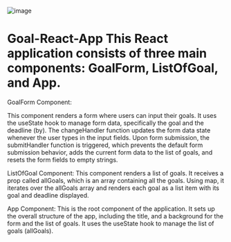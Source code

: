 
![image](https://github.com/RoxanaTeodora/Goal-React-App/assets/142969879/5934416e-734c-4cc2-a545-a83b483d5356)
# Goal-React-App This React application consists of three main components: GoalForm, ListOfGoal, and App.

GoalForm Component:

This component renders a form where users can input their goals.
It uses the useState hook to manage form data, specifically the goal and the deadline (by).
The changeHandler function updates the form data state whenever the user types in the input fields.
Upon form submission, the submitHandler function is triggered, which prevents the default form submission behavior, adds the current form data to the list of goals, and resets the form fields to empty strings.

ListOfGoal Component:
This component renders a list of goals.
It receives a prop called allGoals, which is an array containing all the goals.
Using map, it iterates over the allGoals array and renders each goal as a list item with its goal and deadline displayed.

App Component:
This is the root component of the application.
It sets up the overall structure of the app, including the title, and a background for the form and the list of goals.
It uses the useState hook to manage the list of goals (allGoals).
